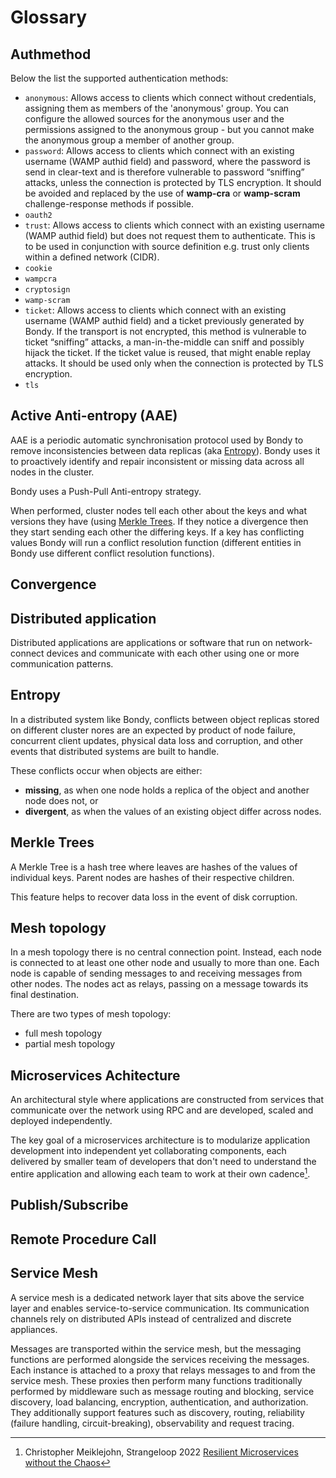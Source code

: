 <script setup>
import { computed } from 'vue'
import { useData } from 'vitepress'

const { theme , page} = useData()
</script>


# Glossary

<!-- {{page.headers.sort((a, b) => {
    if(a.text > b.text) {return 1;}
    if(a.text < b.text) {return -1;}
    return 0;
})}} -->

## Authmethod

Below the list the supported authentication methods:

- `anonymous`: Allows access to clients which connect without credentials, assigning them as members of the 'anonymous' group. You can configure the allowed sources for the anonymous user and the permissions assigned to the anonymous group - but you cannot make the anonymous group a member of another group.
- `password`: Allows access to clients which connect with an existing username (WAMP authid field) and password, where the password is send in clear-text and is therefore vulnerable to password “sniffing” attacks, unless the connection is protected by TLS encryption. It should be avoided and replaced by the use of **wamp-cra** or **wamp-scram** challenge-response methods if possible.
- `oauth2`
- `trust`: Allows access to clients which connect with an existing username (WAMP authid field) but does not request them to authenticate. This is to be used in conjunction with source definition e.g. trust only clients within a defined network (CIDR).
- `cookie`
- `wampcra`
- `cryptosign`
- `wamp-scram`
- `ticket`: Allows access to clients which connect with an existing username (WAMP authid field) and a ticket previously generated by Bondy. If the transport is not encrypted, this method is vulnerable to ticket “sniffing” attacks, a man-in-the-middle can sniff and possibly hijack the ticket. If the ticket value is reused, that might enable replay attacks. It should be used only when the connection is protected by TLS encryption.
- `tls`

## Active Anti-entropy (AAE)

AAE is a periodic automatic synchronisation protocol used by Bondy to remove inconsistencies between data replicas (aka [Entropy](#entropy)). Bondy uses it to proactively identify and repair inconsistent or missing data across all nodes in the cluster.

Bondy uses a Push-Pull Anti-entropy strategy.

When performed, cluster nodes tell each other about the keys and what versions they have (using [Merkle Trees](#merkle-trees). If they notice a divergence then they start sending each other the differing keys. If a key has conflicting values Bondy will run a conflict resolution function (different entities in Bondy use different conflict resolution functions).

## Convergence

## Distributed application
Distributed applications are applications or software that run on network-connect devices and communicate with each other using one or more communication patterns.

## Entropy

In a distributed system like Bondy, conflicts between object replicas stored on different cluster nores are an expected by product of node failure, concurrent client updates, physical data loss and corruption, and other events that distributed systems are built to handle.

These conflicts occur when objects are either:

- **missing**, as when one node holds a replica of the object and another node does not, or
- **divergent**, as when the values of an existing object differ across nodes.

## Merkle Trees
A Merkle Tree is a hash tree where leaves are hashes of the values of individual keys. Parent nodes are hashes of their respective children.

This feature helps to recover data loss in the event of disk corruption.

## Mesh topology

In a mesh topology there is no central connection point. Instead, each node is connected to at least one other node and usually to more than one. Each node is capable of sending messages to and receiving messages from other nodes. The nodes act as relays, passing on a message towards its final destination.

There are two types of mesh topology:

* full mesh topology
* partial mesh topology

## Microservices Achitecture
An architectural style where applications are constructed from services that communicate over the network using RPC and are developed, scaled and deployed independently.

The key goal of a microservices architecture is to modularize application development into independent yet collaborating components, each delivered by smaller team of developers that don't need to understand the entire application and allowing each team to work at their own cadence[^cmeik].

[^cmeik]: Christopher Meiklejohn, Strangeloop 2022 [Resilient Microservices without the Chaos](https://www.youtube.com/watch?v=F32peAwCPlM)

## Publish/Subscribe
<!-- @TODO -->

## Remote Procedure Call
<!-- @TODO -->

## Service Mesh
A service mesh is a dedicated network layer that sits above the service layer and enables service-to-service communication. Its communication channels rely on distributed APIs instead of centralized and discrete appliances.

Messages are transported within the service mesh, but the messaging functions are performed alongside the services receiving the messages. Each instance is attached to a proxy that relays messages to and from the service mesh. These proxies then perform many functions traditionally performed by middleware such as message routing and blocking, service discovery, load balancing, encryption, authentication, and authorization. They additionally support features such as discovery, routing, reliability (failure handling, circuit-breaking), observability and request tracing.
